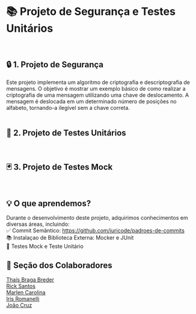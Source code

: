 # 📚 Projeto de Segurança e Testes Unitários
<br>

## 🔒 1. Projeto de Segurança
Este projeto implementa um algoritmo de criptografia e descriptografia de mensagens. 
O objetivo é mostrar um exemplo básico de como realizar a criptografia de uma mensagem utilizando uma chave de deslocamento. 
A mensagem é deslocada em um determinado número de posições no alfabeto, tornando-a ilegível sem a chave correta.
<br><br>

## 🧪 2. Projeto de Testes Unitários
<br>

## 🃏 3. Projeto de Testes Mock
<br>

## 💡 O que aprendemos?
Durante o desenvolvimento deste projeto, adquirimos conhecimentos em diversas áreas, incluindo:
 <br>✅ Commit Semântico: https://github.com/iuricode/padroes-de-commits
 <br>📚 Instalaçao de Biblioteca Externa: Mocker e JUnit
 <br>📝 Testes Mock e Teste Unitário
 <br>

## 👥 Seção dos Colaboradores
[Thaís Braga Breder](https://github.com/thaisbbreder-zup)
<br>[Rick Santos](https://github.com/RickZup)
<br>[Marlen Carolina](https://github.com/Marlenzup)
<br>[Iris Romanelli](https://github.com/IrisRPerrorni)
<br>[João Cruz](https://github.com/joaocruzzup)
